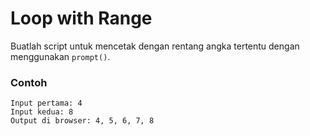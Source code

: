 # Loop with Range

Buatlah script untuk mencetak dengan rentang angka tertentu dengan menggunakan `prompt()`.

### Contoh

```
Input pertama: 4
Input kedua: 8
Output di browser: 4, 5, 6, 7, 8
```
